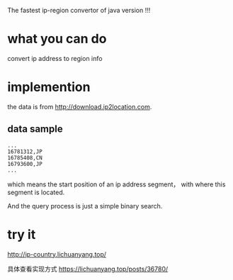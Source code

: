 The fastest ip-region convertor of java version !!!

# what you can do
convert ip address to region info

# implemention
the data is from http://download.ip2location.com.
## data sample
```
...
16781312,JP
16785408,CN
16793600,JP
...
```
which means the start position of an ip address segment， with where this segment is located.

And the query process is just a simple binary search.

# try it 
http://ip-country.lichuanyang.top/


具体查看实现方式 https://lichuanyang.top/posts/36780/
